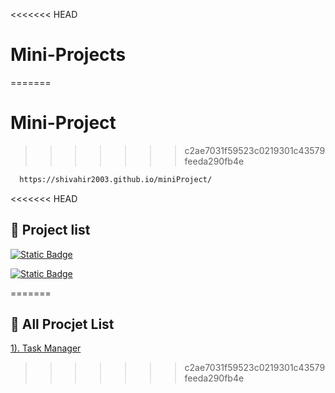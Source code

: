 <<<<<<< HEAD
# Mini-Projects
=======
# Mini-Project
>>>>>>> c2ae7031f59523c0219301c43579feeda290fb4e

```bash
  https://shivahir2003.github.io/miniProject/
```
<<<<<<< HEAD

## 📃 Project list

[![Static Badge](https://img.shields.io/badge/Home-blue?style=for-the-badge&logo=homeadvisor&logoColor=black&labelColor=white&color=black)
](https://shivahir2003.github.io/miniProject/)



[![Static Badge](https://img.shields.io/badge/TaskManager-blue?style=for-the-badge&logo=dask&logoColor=black&labelColor=white&color=black)
](https://shivahir2003.github.io/miniProject/task-manager/task.html)


=======
## 📃 All Procjet List
[1). Task Manager](  https://shivahir2003.github.io/miniProject/task-manager/task.html
)
>>>>>>> c2ae7031f59523c0219301c43579feeda290fb4e
